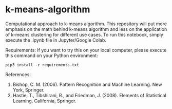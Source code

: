 # k-means-algorithm
Computational approach to k-means algorithm. This repository will put more emphasis on the math behind k-means algorithm and less on the application of k-means clustering for different use cases. To run this notebook, simply execute the .ipynb file in Jupyter/Google Colab.

Requirements:
If you want to try this on your local computer, please execute this command on your Python environment:

```pip3 install -r requirements.txt```

References:
1. Bishop, C. M. (2006). Pattern Recognition and Machine Learning. New York, Springer.
2. Hastie, T., Tibshirani, R., and Friedman, J. (2008). Elements of Statistical Learning. California, Springer.

